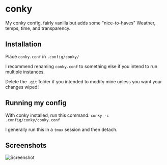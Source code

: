 # conky
My conky config, fairly vanilla but adds some "nice-to-haves"
Weather, temps, time, and transparency.


## Installation
Place `conky.conf` in `.config/conky/`

I recommend renaming `conky.conf` to something else if you intend to run multiple instances.

Delete the `.git` folder if you intended to modify mine unless you want your changes wiped!

## Running my config
With conky installed, run this command:
`conky -c .config/conky/conky.conf`

I generally run this in a `tmux` session and then detach.

## Screenshots
![Screenshot](https://i.imgur.com/SG8414V.png)
